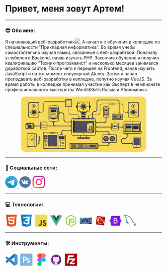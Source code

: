 # Привет, меня зовут Артем!

---

### :sunglasses: Обо мне:
Я начинающий веб-разработчик<img src="https://media.giphy.com/media/WUlplcMpOCEmTGBtBW/giphy.gif" width="30px">. А начал я с обучения в колледже по специальности "Прикладная информатика".
Во время учебы самостоятельно изучал языки, связанные с веб-разрабткой. Поначалу углубился в Backend, начав изучать PHP. Закончив обучение я получил квалификацию "Техник-программист" и несколько месяцев занимался доработкой сайтов. После чего я перешел на Frontend, начав изучать JavaScript и на тот момент популярный jQuery.
Затем я начал преподавать веб-разработку в колледже, попутно изучая VueJS.
За время работы в колледже принимал участие как Эксперт в чемпионате профессионального мастерства WordldSkills Russia и Абилимпикс.

<p align="center">
 <img style="border-radius: 15px" width="80%" src="./images/JS.gif" alt="JS"/>
</p>

---

### 🤝 Социальные сети:

<div>
    <a href="https://t.me/DizLyric" target="_blank">
      <img src="./images/icons/social/telegram.svg" width="40" height="40" title="Telegram" alt="Telegram" />
    </a>
    <a href="https://vk.com/DizLyric" target="_blank">
      <img src="./images/icons/social/vk.svg" width="40" height="40" title="VK" alt="VK.com" />
    </a>
    <a href="https://instagram.com/DizLyric" target="_blank">
      <img src="./images/icons/social/instagram.svg" width="40" height="40" title="Instagram" alt="Instagram" />
    </a>
  </div>

---

### 💻 Технологии:
<div>
  <img src="./images/icons/technologies/html5.svg" title="HTML5" alt="HTML5" width="40" height="40"/>&nbsp
  <img src="./images/icons/technologies/css3.svg" title="CSS3" alt="CSS3" width="40" height="40"/>&nbsp
  <img src="./images/icons/technologies/javascript.svg" title="JavaScript" alt="JavaScript" width="40" height="40"/>&nbsp
  <img src="./images/icons/technologies/vuejs.svg" title="VueJS" alt="VueJS" width="40" height="40"/>&nbsp
  <img src="./images/icons/technologies/nodejs.svg" title="NodeJS" alt="NodeJS" width="40" height="40"/>&nbsp
  <img src="./images/icons/technologies/php.svg" title="PHP" alt="PHP" width="40" height="40"/>&nbsp
  <img src="./images/icons/technologies/redbeanphp.png" title="RedBeanPHP" alt="RedBeanPHP" width="40" height="40"/>&nbsp
  <img src="./images/icons/technologies/bootstrap.svg" title="Bootstrap" alt="Bootstrap" width="40" height="40"/>&nbsp
  <img src="./images/icons/technologies/mysql.svg" title="MySQL" alt="MySQL" width="40" height="40"/>&nbsp
</div>

---

### 🛠 Инструменты:
<div>
  <img src="./images/icons/tools/vscode.svg" title="VS Code" alt="VSCode" width="40" height="40"/>&nbsp
  <img src="./images/icons/tools/photoshop.svg" title="Photoshop" alt="Photoshop" width="40" height="40"/>&nbsp
  <img src="./images/icons/tools/figma.svg" title="Figma" alt="Figma" width="40" height="40"/>&nbsp
  <img src="./images/icons/tools/github.svg" title="GitHub" alt="GitHub" width="40" height="40"/>&nbsp
  <img src="./images/icons/tools/filezilla.svg" title="FileZilla" alt="FileZilla" width="40" height="40"/>&nbsp
</div>